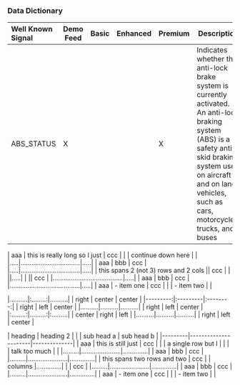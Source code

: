 ### Data Dictionary

 Well Known Signal | Demo Feed | Basic | Enhanced | Premium | Description | unit | value
:------------|-----------|-----------|-----------|----------|----------------------------------------------------------------|------------|----------|
ABS_STATUS | X |  |  | X | Indicates whether the anti-lock brake system is currently activated.<br>An anti-lock braking system (ABS) is a safety anti-skid braking system used on aircraft and on land vehicles, such as cars, motorcycles, trucks, and buses | | Enum(OffOnStatus)|


| aaa | this is really long so I just   | ccc |
|     | continue down here              |     |
|.....|.................................|.....|
| aaa | bbb                             | ccc |
|.....|.................................|.....|
| this spans 2 (not 3) rows and 2 cols || ccc |
|                                      ||.....|
|                                      || ccc |
|.......................................|.....|
| aaa | bbb                             | ccc |
|.......................................|.....|
| aaa | - item one                      | ccc |
|     | - item two                      |     |



|..........|:........:|..........|
|    right |  center  |  center  |
|---------:|:---------|:--------:|
|    right | left     |  center  |
|..........|..........|..........|
|    right | left     |  center  |
|:........:|.........:|:.........|
|  center  |    right | left     |
|..........|..........|..........|
|    right | left     |  center  |



| heading |              heading 2              |
|         |      sub head a      |  sub head b  |
|---------|----------------------|--------------|
| aaa     | this is still just   | ccc          |
|         | a single row but I   |              |
|         | talk too much        |              |
|.........|......................|..............|
| aaa     | bbb                  | ccc          |
|.........|......................|..............|
| this spans two rows and two    | ccc          |
| columns                        |..............|
|                                | ccc          |
|.........|......................|..............|
| aaa     | bbb                  | ccc          |
|.........|......................|..............|
| aaa     | - item one           | ccc          |
|         | - item two           |              |
    
